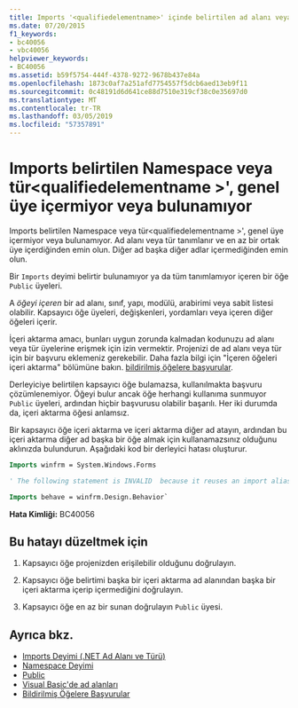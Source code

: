 ```yaml
---
title: Imports '<qualifiedelementname>' içinde belirtilen ad alanı veya tür ortak üye içermiyor veya bulunamıyor
ms.date: 07/20/2015
f1_keywords:
- bc40056
- vbc40056
helpviewer_keywords:
- BC40056
ms.assetid: b59f5754-444f-4378-9272-9678b437e84a
ms.openlocfilehash: 1873c0af7a251afd7754557f5dcb6aed13eb9f11
ms.sourcegitcommit: 0c48191d6d641ce88d7510e319cf38c0e35697d0
ms.translationtype: MT
ms.contentlocale: tr-TR
ms.lasthandoff: 03/05/2019
ms.locfileid: "57357891"
---
```

# <a name="namespace-or-type-specified-in-the-imports-qualifiedelementname-doesnt-contain-any-public-member-or-cannot-be-found"></a>Imports belirtilen Namespace veya tür\<qualifiedelementname >', genel üye içermiyor veya bulunamıyor

Imports belirtilen Namespace veya tür\<qualifiedelementname >', genel üye içermiyor veya bulunamıyor. Ad alanı veya tür tanımlanır ve en az bir ortak üye içerdiğinden emin olun. Diğer ad başka diğer adlar içermediğinden emin olun.

Bir `Imports` deyimi belirtir bulunamıyor ya da tüm tanımlamıyor içeren bir öğe `Public` üyeleri.

A *öğeyi içeren* bir ad alanı, sınıf, yapı, modülü, arabirimi veya sabit listesi olabilir. Kapsayıcı öğe üyeleri, değişkenleri, yordamları veya içeren diğer öğeleri içerir.

İçeri aktarma amacı, bunları uygun zorunda kalmadan kodunuzu ad alanı veya tür üyelerine erişmek için izin vermektir. Projenizi de ad alanı veya tür için bir başvuru eklemeniz gerekebilir. Daha fazla bilgi için "İçeren öğeleri içeri aktarma" bölümüne bakın. [bildirilmiş öğelere başvurular](../../../visual-basic/programming-guide/language-features/declared-elements/references-to-declared-elements.md).

Derleyiciye belirtilen kapsayıcı öğe bulamazsa, kullanılmakta başvuru çözümlenemiyor. Öğeyi bulur ancak öğe herhangi kullanıma sunmuyor `Public` üyeleri, ardından hiçbir başvurusu olabilir başarılı. Her iki durumda da, içeri aktarma öğesi anlamsız.

Bir kapsayıcı öğe içeri aktarma ve içeri aktarma diğer ad atayın, ardından bu içeri aktarma diğer ad başka bir öğe almak için kullanamazsınız olduğunu aklınızda bulundurun. Aşağıdaki kod bir derleyici hatası oluşturur.

```vb
Imports winfrm = System.Windows.Forms

' The following statement is INVALID  because it reuses an import alias.

Imports behave = winfrm.Design.Behavior`
```

**Hata Kimliği:** BC40056

## <a name="to-correct-this-error"></a>Bu hatayı düzeltmek için

1. Kapsayıcı öğe projenizden erişilebilir olduğunu doğrulayın.

2. Kapsayıcı öğe belirtimi başka bir içeri aktarma ad alanından başka bir içeri aktarma içerip içermediğini doğrulayın.

3. Kapsayıcı öğe en az bir sunan doğrulayın `Public` üyesi.

## <a name="see-also"></a>Ayrıca bkz.

- [Imports Deyimi (.NET Ad Alanı ve Türü)](../../../visual-basic/language-reference/statements/imports-statement-net-namespace-and-type.md)
- [Namespace Deyimi](../../../visual-basic/language-reference/statements/namespace-statement.md)
- [Public](../../../visual-basic/language-reference/modifiers/public.md)
- [Visual Basic'de ad alanları](../../../visual-basic/programming-guide/program-structure/namespaces.md)
- [Bildirilmiş Öğelere Başvurular](../../../visual-basic/programming-guide/language-features/declared-elements/references-to-declared-elements.md)
